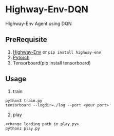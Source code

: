 # Highway-Env-DQN
Highway-Env Agent using DQN  

## PreRequisite
1. [Highway-Env](https://github.com/eleurent/highway-env) or ```pip install highway-env```
2. [Pytorch](https://pytorch.org/)
3. Tensorboard(pip install tensorboard)

## Usage
1. train
```
python3 train.py
tensorboard --logdir=./log --port <your port>
```

2. play
```
<change loading path in play.py>
python3 play.py
```
